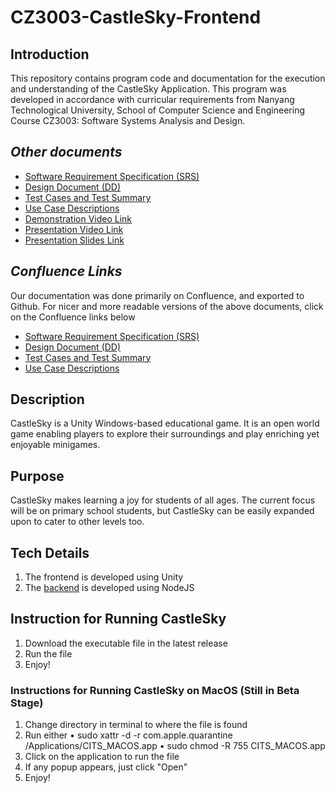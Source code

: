 # CZ3003-CastleSky-Frontend

## Introduction

This repository contains program code and documentation for the execution and understanding of the CastleSky Application. This program was developed in accordance with curricular requirements from Nanyang Technological University, School of Computer Science and Engineering Course CZ3003: Software Systems Analysis and Design.

## *Other documents*
- [Software Requirement Specification (SRS)]()
- [Design Document (DD)](https://github.com/CastleSkyNTU/CZ3003-CastleSky-Frontend/blob/main/Design-Document.pdf)
- [Test Cases and Test Summary]()
- [Use Case Descriptions]()
- [Demonstration Video Link](https://youtu.be/GdghDm-l2Dk)
- [Presentation Video Link](https://youtu.be/hzkrFMXHMFM)
- [Presentation Slides Link](https://github.com/CastleSkyNTU/CZ3003-CastleSky-Frontend/blob/main/Presentation-Slides.pdf)

## *Confluence Links*
Our documentation was done primarily on Confluence, and exported to Github. For nicer and more readable versions of the above documents, click on the Confluence links below
- [Software Requirement Specification (SRS)](https://castlesky.atlassian.net/wiki/spaces/CS/pages/1966154/Software+Requirement+Specification)
- [Design Document (DD)](https://castlesky.atlassian.net/wiki/spaces/CS/pages/12452170/Design+Document)
- [Test Cases and Test Summary](https://castlesky.atlassian.net/wiki/spaces/CS/pages/42598401/Test+Cases+and+Test+Coverage+Report)
- [Use Case Descriptions](https://castlesky.atlassian.net/wiki/spaces/CS/pages/5439515/Use+Case+Descriptions)


## Description
CastleSky is a Unity Windows-based educational game. It is an open world game enabling players to explore their surroundings and play enriching yet enjoyable minigames.

## Purpose
CastleSky makes learning a joy for students of all ages. The current focus will be on primary school students, but CastleSky can be easily expanded upon to cater to other levels too.

## Tech Details
1. The frontend is developed using Unity
2. The [backend](https://github.com/CastleSkyNTU/CZ3003-CastleSky-Backend) is developed using NodeJS


## Instruction for Running CastleSky
1. Download the executable file in the latest release
2. Run the file
3. Enjoy!

### Instructions for Running CastleSky on MacOS (Still in Beta Stage)
1. Change directory in terminal to where the file is found
2. Run either
   • sudo xattr -d -r com.apple.quarantine /Applications/CITS_MACOS.app
   • sudo chmod -R 755 CITS_MACOS.app
3. Click on the application to run the file
4. If any popup appears, just click "Open"
5. Enjoy!
